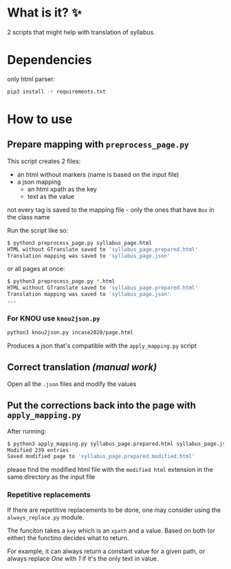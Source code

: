 # What is it? :sparkles:

2 scripts that might help with translation of syllabus.

# Dependencies

only html parser:

```bash
pip3 install -r requirements.txt
```

# How to use

## Prepare mapping with `preprocess_page.py`
This script creates 2 files:
- an html without markers (name is based on the input file)
- a json mapping
  - an html xpath as the key
  - text as the value

not every tag is saved to the mapping file - only the ones that have `Box` in the class name

Run the script like so:

```bash
$ python3 preprocess_page.py syllabus_page.html
HTML without GTranslate saved to 'syllabus_page.prepared.html'
Translation mapping was saved to 'syllabus_page.json'
```

or all pages at once:

```bash
$ python3 preprocess_page.py *.html
HTML without GTranslate saved to 'syllabus_page.prepared.html'
Translation mapping was saved to 'syllabus_page.json'
...
```

### For KNOU use `knou2json.py`

```bash
python3 knou2json.py incase2020/page.html
```

Produces a json that's compatible with the `apply_mapping.py` script


## Correct translation _(manual work)_

Open all the `.json` files and modify the values

## Put the corrections back into the page with `apply_mapping.py`

After running:

```bash
$ python3 apply_mapping.py syllabus_page.prepared.html syllabus_page.json
Modified 239 entries
Saved modified page to 'syllabus_page.prepared.modified.html'
```

please find the modified html file with the `modified html` extension in the same directory as the input file

### Repetitive replacements

If there are repetitive replacements to be done, one may consider using the `always_replace.py` module.

The funciton takes a `key` which is an `xpath` and a value. Based on both (or either) the functino decides what to return.

For example, it can always return a constant value for a given path, or always replace _One_ with _1_ if it's the only text in value.
